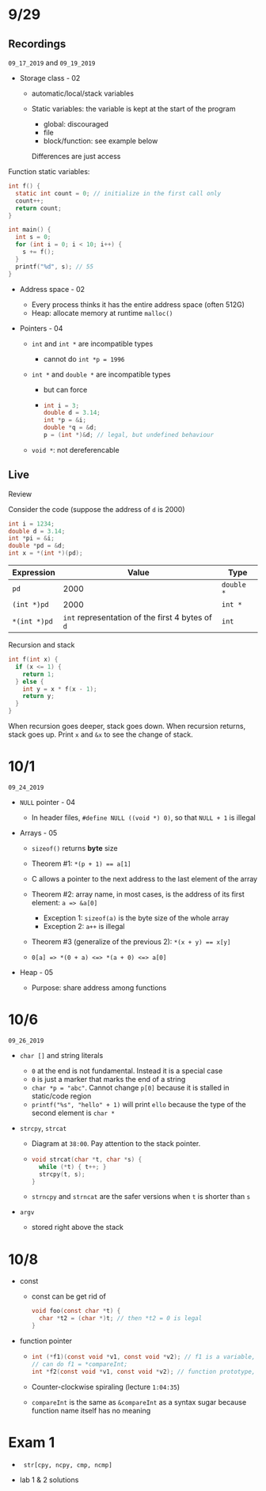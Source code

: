# 9/29

## Recordings

`09_17_2019` and `09_19_2019`

- Storage class - 02

  - automatic/local/stack variables

  - Static variables: the variable is kept at the start of the program

    - global: discouraged
    - file
    - block/function:  see example below

    Differences are just access

Function static variables:

```c
int f() {
  static int count = 0; // initialize in the first call only
  count++;
  return count;
}

int main() {
  int s = 0;
  for (int i = 0; i < 10; i++) {
    s += f();
  }
  printf("%d", s); // 55
}
```

- Address space - 02

  - Every process thinks it has the entire address space (often 512G)
  - Heap: allocate memory at runtime `malloc()`

  

- Pointers - 04
  - `int` and `int *` are incompatible types

    - cannot do `int *p = 1996`

  - `int *` and `double *` are incompatible types

    - but can force

    - ```c
      int i = 3;
      double d = 3.14;
      int *p = &i;
      double *q = &d;
      p = (int *)&d; // legal, but undefined behaviour
      ```

  - `void *`: not dereferencable



## Live

Review

Consider the code (suppose the address of `d` is 2000)

```c
int i = 1234;
double d = 3.14;
int *pi = &i;
double *pd = &d;
int x = *(int *)(pd);
```

| Expression   | Value                                            | Type       |
| ------------ | ------------------------------------------------ | ---------- |
| `pd`         | 2000                                             | `double *` |
| `(int *)pd`  | 2000                                             | `int *`    |
| `*(int *)pd` | `int` representation of the first 4 bytes of `d` | `int`      |



Recursion and stack

```c
int f(int x) {
  if (x <= 1) {
    return 1;
  } else {
    int y = x * f(x - 1);
    return y;
  }
}
```

When recursion goes deeper, stack goes down. When recursion returns, stack goes up. Print `x` and `&x` to see the change of stack.



# 10/1

`09_24_2019`

- `NULL` pointer - 04

  - In header files, `#define NULL ((void *) 0)`, so that `NULL + 1` is illegal

- Arrays - 05

  - `sizeof()` returns **byte** size

  - Theorem #1: `*(p + 1) == a[1]`
  - C allows a pointer to the next address to the last element of the array
  - Theorem #2: array name, in most cases, is the address of its first element: `a => &a[0]`
    - Exception 1: `sizeof(a)` is the byte size of the whole array
    - Exception 2: `a++` is illegal
  - Theorem #3 (generalize of the previous 2): `*(x + y) == x[y]`
  - `0[a] => *(0 + a) <=> *(a + 0) <=> a[0]`

- Heap - 05

  - Purpose: share address among functions



# 10/6

`09_26_2019`

- `char []` and string literals
  - `0` at the end is not fundamental. Instead it is a special case
  - `0` is just a marker that marks the end of a string
  - `char *p = "abc"`. Cannot change `p[0]` because it is stalled in static/code region
  - `printf("%s", "hello" + 1)` will print `ello` because the type of the second element is `char *`



- `strcpy`, `strcat`

  - Diagram at `38:00`. Pay attention to the stack pointer.

  - ```c
    void strcat(char *t, char *s) {
      while (*t) { t++; }
      strcpy(t, s);
    }
    ```

  - `strncpy` and `strncat` are the safer versions when `t` is shorter than `s`



- `argv`
  - stored right above the stack



# 10/8

- const

  - const can be get rid of

    ```c
    void foo(const char *t) {
      char *t2 = (char *)t; // then *t2 = 0 is legal
    }
    ```

- function pointer

  - ```c
    int (*f1)(const void *v1, const void *v2); // f1 is a variable, a pointer to a function returning int
    // can do f1 = *compareInt;
    int *f2(const void *v1, const void *v2); // function prototype, returns int *
    ```

  - Counter-clockwise spiraling (lecture `1:04:35`)

  - `compareInt` is the same as `&compareInt` as a syntax sugar because function name itself has no meaning



# Exam 1

- ` str[cpy, ncpy, cmp, ncmp]`

- lab 1 & 2 solutions



